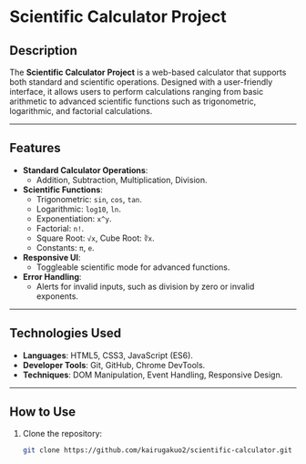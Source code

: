 # **Scientific Calculator Project**

## **Description**
The **Scientific Calculator Project** is a web-based calculator that supports both standard and scientific operations. Designed with a user-friendly interface, it allows users to perform calculations ranging from basic arithmetic to advanced scientific functions such as trigonometric, logarithmic, and factorial calculations.

---

## **Features**
- **Standard Calculator Operations**:
  - Addition, Subtraction, Multiplication, Division.
- **Scientific Functions**:
  - Trigonometric: `sin`, `cos`, `tan`.
  - Logarithmic: `log10`, `ln`.
  - Exponentiation: `x^y`.
  - Factorial: `n!`.
  - Square Root: `√x`, Cube Root: `∛x`.
  - Constants: `π`, `e`.
- **Responsive UI**:
  - Toggleable scientific mode for advanced functions.
- **Error Handling**:
  - Alerts for invalid inputs, such as division by zero or invalid exponents.

---

## **Technologies Used**
- **Languages**: HTML5, CSS3, JavaScript (ES6).
- **Developer Tools**: Git, GitHub, Chrome DevTools.
- **Techniques**: DOM Manipulation, Event Handling, Responsive Design.

---

## **How to Use**
1. Clone the repository:
   ```bash
   git clone https://github.com/kairugakuo2/scientific-calculator.git
